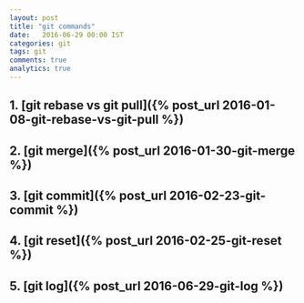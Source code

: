 ```yaml
---
layout: post
title: "git commands"
date:   2016-06-29 00:00 IST
categories: git
tags: git
comments: true
analytics: true
---
```


<span/>

## 1. [git rebase vs git pull]({% post_url 2016-01-08-git-rebase-vs-git-pull %})

## 2. [git merge]({% post_url 2016-01-30-git-merge %})

## 3. [git commit]({% post_url 2016-02-23-git-commit %})

## 4. [git reset]({% post_url 2016-02-25-git-reset %})

## 5. [git log]({% post_url 2016-06-29-git-log %})

